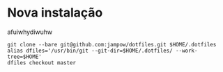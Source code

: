 # Nova instalação
afuiwhydiwuhw
```
git clone --bare git@github.com:jampow/dotfiles.git $HOME/.dotfiles
alias dfiles='/usr/bin/git --git-dir=$HOME/.dotfiles/ --work-tree=$HOME'
dfiles checkout master
```
